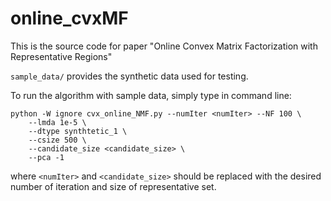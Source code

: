 # online_cvxMF
This is the source code for paper "Online Convex Matrix Factorization with Representative Regions"

`sample_data/` provides the synthetic data used for testing.

To run the algorithm with sample data, simply type in command line:

```shell
python -W ignore cvx_online_NMF.py --numIter <numIter> --NF 100 \
    --lmda 1e-5 \
    --dtype synthtetic_1 \
    --csize 500 \
    --candidate_size <candidate_size> \
    --pca -1
```
where `<numIter>` and `<candidate_size>` should be replaced with the desired number of iteration and size of representative set.

